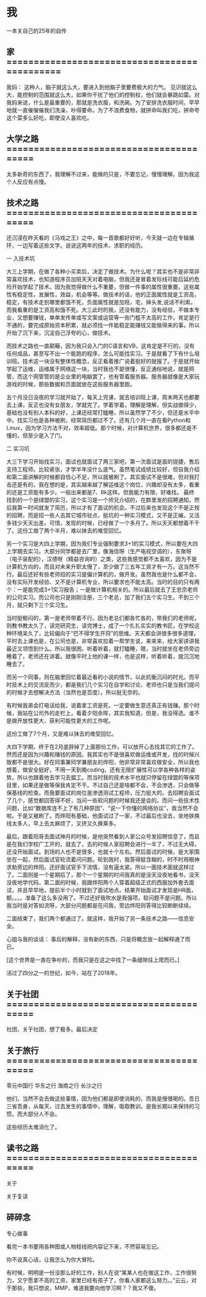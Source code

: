 # 我

一本关自己的25年的自传
## 家=============================================

我妈：
这种人，脑子就这么大，要进入到他脑子里要费极大的力气。
见识就这么大，能控制的范围就这么大，如果你干扰了他们的控制权，他们就会暴跳如雷。对我妈来说，什么是最重要的，那就是洗衣服，和洗碗。为了安排洗衣服时间，早早地就一直催催催我们洗澡，吵得要命。为了不浪费食物，就拼命叫我们吃，拼命夸这个菜多么好吃，即使没人喜欢吃。

## 大学之路========================================

太多新奇的东西了，我理解不过来，能做的只是，不要忘记，慢慢理解。因为我这个人反应有点慢。

## 技术之路========================================

还沉浸在昨天看的《马戏之王》之中，每一首歌都好好听，今天就一边在专辑循环，一边写着这些文字。说说这两年的技术、求职的经历。

一 入技术坑

大三上学期，在做了各种小买卖后，决定了做技术。为什么呢？其实也不是非常非常喜欢技术，也知道程序员加班天天对着电脑，但我还是冒着发际线可能后延的危险开始学起了技术。因为我觉得做什么不重要，但做一件事的属性很重要。这些属性有稳定性，发展性，效益，机会等等。做技术的话，他的正面属性就是工资高，稳定，有技术走到哪里都饿不死，负面属性就是加班，宅，掉头发,说话不利索。而我看重的是工资高和饿不死。大三此时的我，还没有能力，没有经验，不做本专业，又想要赚钱，单单发传单或写文案或运营等一些门槛不太高的工作，肯定是行不通的，要完成原始资本积累，就必须找一件能稳定能赚钱又能做得来的事。所以开始了沉下来，沉淀自己浮夸的心，做技术。

而技术之路也一直颠簸，因为我只会入门的C语言和VB，这肯定是不行的，没有任何成品，甚至写不出一个能跑的程序，怎么可能找实习。于是就看了下有什么培训班。技术这一块没有整体性概念，反正看着推广说着挺好的就报了。于是就开始学起了运维，运维属于网络这一块，当时我也不是很懂，反正通俗地说，就是网管，而这个网管管的是企业里的电脑罢了，也有管着服务器。服务器就像是大家玩游戏的时候，那些数据和页面就放在这些服务器里跑。

五个月没日没夜的学习就开始了，每天上完课，就去培训班上课，周末两天也都要去上课，反正也没有女朋友，学就完了。学着学着，理解是理解，但实战做得少，基础也没有别人本科的好，上课还经常打瞌睡，所以虽然学了不少，但还是水平中中。找实习也是各种被刷，经常简历都过不了。还有几个月一直在看Python和Linux，因为学习方法不对，效率超低。那个时候，对计算机世界，很多都还是不懂的，但至少是入了门。


二 实习坑

大三下学习开始找实习，面试也就面试了两三家吧，第一次面试是面的锐捷，售后支持工程师。比较紧张，才学半年没什么底气。虽然笔试成绩比较好，但自我介绍和第二面讲解的时候都自信心不足，所以就被刷了。其实面试不是很难，但对我打击还是有的，我在想的是，其实越来越了解运维这个岗位，兴趣却没有太多，看重的还是工资能有多少。一般出来都是7、8k这样。但我能力有限，好难找。
最终找到的一个是绿盟的实习，这个实习是一个师兄介绍的，在群里发的招聘通知，然后我第一时间就发了简历，所以才有了面试的机会。不过后来也发现这个不是正规的招聘，而是招一些人去其它城市驻点，挺坑的一种实习模式，又不是正编，又活多钱少天天出差。可惜，发现的时候，已经做了一个多月了。所以天天都想着不干了。这份工做了两个半月，难以抹去的难受回忆。

另一个实习是大四上学期，因为我们专业强制要求3+1的实习模式，所以要在大四上学期去实习。大部分同学都是去厂里，像海信呀（生产电视空调的），东聚呀（电子装配的），汉德呀（精益咨询的）之类，这些我感觉都不太喜欢，因为不是计算机方向的，而且对未来升职太慢了，至少做了三五年工资才有一万。这当然不行。最后还好有些老师招的实习是偏计算机的，做开发。虽然我也是什么都不会，没有实际开发经验、又不是计算机专业，所以要求也不能太高。当时的目的只有两个：一是能完成3+1实习报告；一是做计算机相关的。所以最后就去了王忠宗老师的公司实习。而公司也只是刚刚注册，三个老总，加了我们五个实习生。不到三个月，就只剩下三个实习生。

当时挺郁闷的，第一是老师带着不行。因为老总们都各忙各的，带我们的老师呢，则教书教太久了，读完研究生，读完博士，成了一个扎扎实实的教书匠。在学校这种环境呆久了，比较偏向于“巴不得学生开窍”的思维。天天都会讲很多很多道理，平时去上课也是，在公司也是，非常喜欢拉着一帮学生说，来来来，给大家讲讲我最近又领悟到什么。所以我很困，听着听着，就打瞌睡，嗯，当时就坐在老师旁边睡着了，老师还在讲着。就像平时上他的课一样，也是这样，听着听着，就沉沉地睡去了。

而另一个同事，则在脑里回忆着最近看的小说的情节，以此抗衡沉闷的时光。而平时技术上的交流反而少，都是我们几个实习在自学和讨论，老师也只是当我们提问的时候才去想解决方法（当然也是百度）。所以挺无奈的。

有时候我弟会打电话给我，说着拿工资是死，一定要做生意还真正有钱赚。那个时候，我站在公司外的走栏上，看着夕阳余晖，其实我知道，但是，我没得选。谁不是做开放性更大、获利可能性更大的工作呢。

这份工做了7个月，又是难以抹去的难受回忆。

大四下学期，终于在2月底辞掉了上面那份工作，可以放开心去找其它的工作了。然而还是因为兴趣和赚钱的原因，我其实也不是很喜欢做运维或开发，找的时候兴致都不是很大。好在同事兼同学兼朋友的烨阳，他非常非常喜欢做安全，所以我也想着，做安全挺好，不用一天到晚coding，还有无限扩展性可以学各种各样的姿势。所以也跟着他去学习去揾工。而当时我的技术水平也就只停留在绿盟的等保项目里，如果还是做等保我肯定不干。不过自己还是啥都不会，不会渗透，只会做等保基线的检查。而我要面试的岗位是渗透测试工程师，压力挺大的。去招聘会面试了几个，感觉都回答得不好，当问一些软问题的时候我还是会的。而问一些技术性问题，比如“数据库连不上了有几种原因”、“说一下你懂的网络协议”，我当然不会啦。于是又被刷了。而烨阳有基础，他面试过了一家，不过最后也没去，坐地铁换线太多人，早上去太麻烦了，又挤又久换乘多。

最后，跟着阳哥去面试神月的时候，是他突然看到人家公众号发招聘信息了，而且是在我们学校广工开的，就去了，去的时候人家招聘会进行一半了，不过无大碍，还没开始面试。到场的人也不是很多，也就十个左右。然后面试的时候，是大家围坐在一起，然后面试官轮流着问问题。轮到我时，我答得挺含糊的，时不时用眼神求助旁边的烨阳。还好面试官手下流情，没有逼太紧。所以一面技术面就这样过了。二面则是一个星期后了，那个一个星期的时间我真的是没天没夜地看书，没天没夜地学代码，第二面的时候，我跟烨阳两个人穿着超级正式的西服加外套去面试，并且早早地，提前半个小时就到了面试地点。结果开始面试才发现是HR面，额。。。。准备了这么多没用了。不过还好我吹水是我强项，软问题不是问题。所以我当时是对答如流呀，大部分问题都是在问我，旁边烨阳则答得比较断断续续。

二面结束了，我们两个都通过了。就这样，我开始了另一条技术之路——信息安全。




心姐与我的谈话：
事后的解释，没有新的东西，只是将概念放一起解释通了而已。










[这个世界是一直在争吵的，而我只是在这之中找了一条缝隙往上爬而已。]



活过了四分之一的世纪，如今，站在了2018年。









## 关于社团========================================
社团，关于社团，想了极多。最后决定



## 关于旅行========================================
零元中国行
华东之行
海南之行
长沙之行

他们，当然不会去做这些事情，因为他们都是即使消耗的，而我是慢慢喝的。吾日三省吾身，从每天、过去发生的事情中，理解，吸取教训，是我长期以来保持的习惯。而大部分人不会。

这些经历太难消化了。


## 读书之路========================================
关于

关于复读










## 碎碎念

专心做事

看完一本书要用各种图或人物枝线把内容记下来，不然容易忘记。

你不说真心话，让我怎么为你大冒险。

有时候，明明是一份没那么好的工作，别人在说“某某人也在做这工作，工作很努力，又宁愿拿不高的工资，家里已经有孩子了，你看人家都这么努力。。”云云，对于那些，我只想说，MMP，难道我要向他学习啊？？我又不傻。


